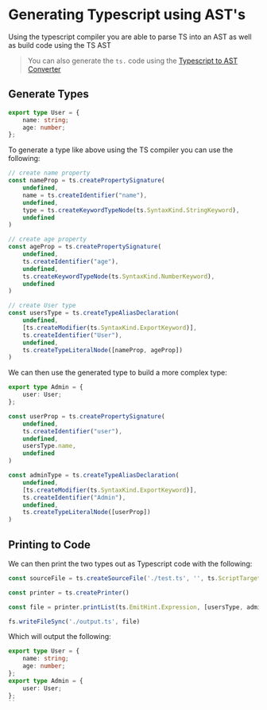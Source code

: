 # Generating Typescript using AST's

Using the typescript compiler you are able to parse TS into an AST as well as build code using the TS AST

> You can also generate the `ts.` code using the [Typescript to AST Converter](https://ts-ast-viewer.com/)

## Generate Types

```ts
export type User = {
    name: string;
    age: number;
};
```

To generate a type like above using the TS compiler you can use the following:

```js
// create name property
const nameProp = ts.createPropertySignature(
    undefined,
    name = ts.createIdentifier("name"),
    undefined, 
    type = ts.createKeywordTypeNode(ts.SyntaxKind.StringKeyword),
    undefined
)

// create age property
const ageProp = ts.createPropertySignature(
    undefined,
    ts.createIdentifier("age"),
    undefined,
    ts.createKeywordTypeNode(ts.SyntaxKind.NumberKeyword),
    undefined
)

// create User type
const usersType = ts.createTypeAliasDeclaration(
    undefined,
    [ts.createModifier(ts.SyntaxKind.ExportKeyword)],
    ts.createIdentifier("User"),
    undefined,
    ts.createTypeLiteralNode([nameProp, ageProp])
)
```

We can then use the generated type to build a more complex type:

```ts
export type Admin = {
    user: User;
};
```

```js
const userProp = ts.createPropertySignature(
    undefined,
    ts.createIdentifier("user"),
    undefined,
    usersType.name,
    undefined
)

const adminType = ts.createTypeAliasDeclaration(
    undefined,
    [ts.createModifier(ts.SyntaxKind.ExportKeyword)],
    ts.createIdentifier("Admin"),
    undefined,
    ts.createTypeLiteralNode([userProp])
)
```

## Printing to Code

We can then print the two types out as Typescript code with the following:

```js
const sourceFile = ts.createSourceFile('./test.ts', '', ts.ScriptTarget.ES3, true, ts.ScriptKind);

const printer = ts.createPrinter()

const file = printer.printList(ts.EmitHint.Expression, [usersType, adminType], sourceFile)

fs.writeFileSync('./output.ts', file)
```

Which will output the following:

```ts
export type User = {
    name: string;
    age: number;
};
export type Admin = {
    user: User;
};
``